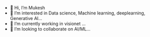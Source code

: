 - 👋 Hi, I’m Mukesh
- 👀 I’m interested in Data science, Machine learning, deeplearning, Generative AI...
- 🌱 I’m currently working in visionet ...
- 💞️ I’m looking to collaborate on AI/ML...

<!---
Mukeshrajvision/Mukeshrajvision is a ✨ special ✨ repository because its `README.md` (this file) appears on your GitHub profile.
You can click the Preview link to take a look at your changes.
--->
